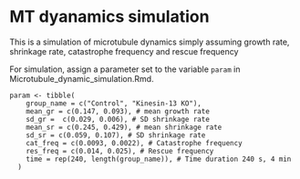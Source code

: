 # MT dyanamics simulation
This is a simulation of microtubule dynamics simply assuming growth rate, shrinkage rate, catastrophe frequency and rescue frequency

For simulation, assign a parameter set to the variable `param` in Microtubule_dynamic_simulation.Rmd.
```{r}
param <- tibble(
    group_name = c("Control", "Kinesin-13 KO"),
    mean_gr = c(0.147, 0.093), # mean growth rate
    sd_gr =  c(0.029, 0.006), # SD shrinkage rate
    mean_sr = c(0.245, 0.429), # mean shrinkage rate
    sd_sr = c(0.059, 0.107), # SD shrinkage rate
    cat_freq = c(0.0093, 0.0022), # Catastrophe frequency
    res_freq = c(0.014, 0.025), # Rescue frequency
    time = rep(240, length(group_name)), # Time duration 240 s, 4 min
  )
  ```
